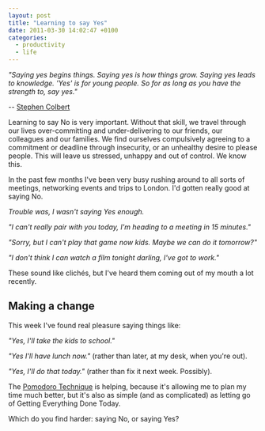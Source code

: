 ```yaml
---
layout: post
title: "Learning to say Yes"
date: 2011-03-30 14:02:47 +0100
categories:
  - productivity
  - life
---
```

<p><i>"Saying yes begins things. Saying yes is how things grow. Saying yes leads to knowledge. 'Yes' is for young people. So for as long as you have the strength to, say yes."</i></p>

-- [Stephen Colbert](http://en.wikipedia.org/wiki/Stephen_Colbert)

Learning to say No is very important. Without that skill, we travel through our lives over-committing and under-delivering to our friends, our colleagues and our families. We find ourselves compulsively agreeing to a commitment or deadline through insecurity, or an unhealthy desire to please people. This will leave us stressed, unhappy and out of control. We know this.

In the past few months I've been very busy rushing around to all sorts of meetings, networking events and trips to London. I'd gotten really good at saying No.

*Trouble was, I wasn't saying Yes enough.*

<p><i>"I can't really pair with you today, I'm heading to a meeting in 15 minutes."</i></p>

<p><i>"Sorry, but I can't play that game now kids. Maybe we can do it tomorrow?"</i></p>

<p><i>"I don't think I can watch a film tonight darling, I've got to work."</i></p>

These sound like clichés, but I've heard them coming out of my mouth a lot recently.

## Making a change

This week I've found real pleasure saying things like:

<p><i>"Yes, I'll take the kids to school."</i></p>

<p><i>"Yes I'll have lunch now."</i> (rather than later, at my desk, when you're out).</p>

<p><i>"Yes, I'll do that today."</i> (rather than fix it next week. Possibly).</p>

The [Pomodoro Technique](/2011/03/pomodoros-done-hopefully-right) is helping, because it's allowing me to plan my time much better, but it's also as simple (and as complicated) as letting go of Getting Everything Done Today.

Which do you find harder: saying No, or saying Yes?
